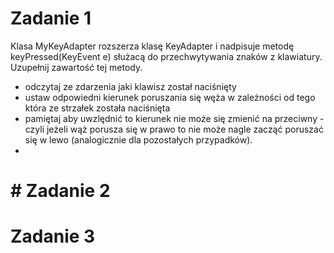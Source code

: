 # Zadanie 1
Klasa MyKeyAdapter rozszerza klasę KeyAdapter i nadpisuje metodę keyPressed(KeyEvent e) służacą do przechwytywania znaków z klawiatury. Uzupełnij zawartość tej metody. 
* odczytaj ze zdarzenia jaki klawisz został naciśnięty
* ustaw odpowiedni kierunek poruszania się węża w zależności od tego która ze strzałek została naciśnięta
* pamiętaj aby uwzlędnić to kierunek nie może się zmienić na przeciwny - czyli jeżeli wąż porusza się w prawo to nie może nagle zacząć poruszać się w lewo (analogicznie dla pozostałych przypadków). 
* 
# # Zadanie 2
# Zadanie 3
